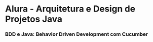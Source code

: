 # Alura - Arquitetura e Design de Projetos Java

### BDD e Java: Behavior Driven Development com Cucumber
